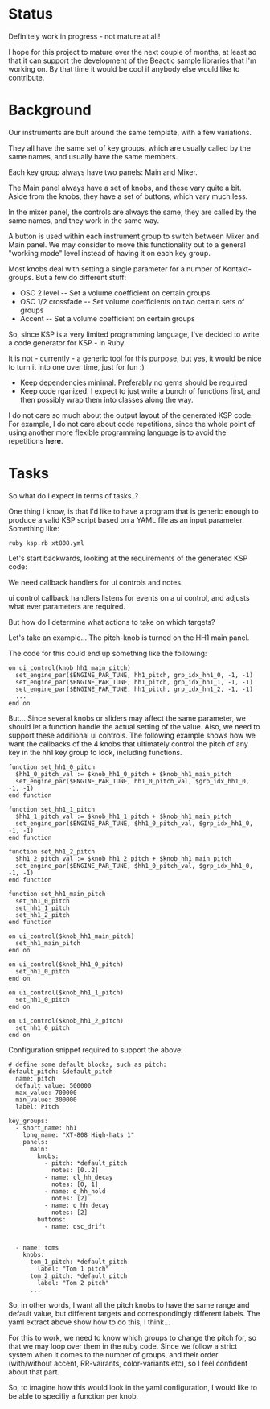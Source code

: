 # Status #

Definitely work in progress - not mature at all!

I hope for this project to mature over the next couple of months, at least so that it can support the development of the Beaotic sample libraries that I'm working on. By that time it would be cool if anybody else would like to contribute.

# Background #

Our instruments are bult around the same template, with a few variations.

They all have the same set of key groups, which are usually called by the same names, and usually have the same members.

Each key group always have two panels: Main and Mixer.

The Main panel always have a set of knobs, and these vary quite a bit.
Aside from the knobs, they have a set of buttons, which vary much less.

In the mixer panel, the controls are always the same, they are called by the same names, and they work in the same way.

A button is used within each instrument group to switch between Mixer and Main panel. We may consider to move this functionality out to a general "working mode" level instead of having it on each key group.

Most knobs deal with setting a single parameter for a number of Kontakt-groups. But a few do different stuff:
- OSC 2 level
-- Set a volume coefficient on certain groups
- OSC 1/2 crossfade
-- Set volume coefficients on two certain sets of groups
- Accent
-- Set a volume coefficient on certain groups

So, since KSP is a very limited programming language, I've decided to write a code generator for KSP - in Ruby.

It is not - currently - a generic tool for this purpose, but yes, it would be nice to turn it into one over time, just for fun :)

- Keep dependencies minimal. Preferably no gems should be required
- Keep code rganized. I expect to just write a bunch of functions first, and then possibly wrap them into classes along the way.

I do not care so much about the output layout of the generated KSP code. For example, I do not care about code repetitions, since the whole point of using another more flexible programming language is to avoid the repetitions **here**.

# Tasks #

So what do I expect in terms of tasks..?

One thing I know, is that I'd like to have a program that is generic enough to produce a valid KSP script based on a YAML file as an input parameter. Something like:

`ruby ksp.rb xt808.yml`

Let's start backwards, looking at the requirements of the generated KSP code:

We need callback handlers for ui controls and notes. 

ui control callback handlers listens for events on a ui control, and adjusts what ever parameters are required.

But how do I determine what actions to take on which targets?

Let's take an example... The pitch-knob is turned on the HH1 main panel.

The code for this could end up something like the following:

```
on ui_control(knob_hh1_main_pitch)
  set_engine_par($ENGINE_PAR_TUNE, hh1_pitch, grp_idx_hh1_0, -1, -1)
  set_engine_par($ENGINE_PAR_TUNE, hh1_pitch, grp_idx_hh1_1, -1, -1)
  set_engine_par($ENGINE_PAR_TUNE, hh1_pitch, grp_idx_hh1_2, -1, -1)
  ...
end on
```

But... Since several knobs or sliders may affect the same parameter, we should let a function handle the actual setting of the value. Also, we need to support these additional ui controls. The following example shows how we want the callbacks of the 4 knobs that ultimately control the pitch of any key in the hh1 key group to look, 
including functions.

```
function set_hh1_0_pitch
  $hh1_0_pitch_val := $knob_hh1_0_pitch + $knob_hh1_main_pitch
  set_engine_par($ENGINE_PAR_TUNE, hh1_0_pitch_val, $grp_idx_hh1_0, -1, -1)
end function

function set_hh1_1_pitch
  $hh1_1_pitch_val := $knob_hh1_1_pitch + $knob_hh1_main_pitch
  set_engine_par($ENGINE_PAR_TUNE, $hh1_0_pitch_val, $grp_idx_hh1_0, -1, -1)
end function

function set_hh1_2_pitch
  $hh1_2_pitch_val := $knob_hh1_2_pitch + $knob_hh1_main_pitch
  set_engine_par($ENGINE_PAR_TUNE, $hh1_0_pitch_val, $grp_idx_hh1_0, -1, -1)
end function

function set_hh1_main_pitch
  set_hh1_0_pitch
  set_hh1_1_pitch
  set_hh1_2_pitch
end function

on ui_control($knob_hh1_main_pitch)
  set_hh1_main_pitch
end on

on ui_control($knob_hh1_0_pitch)
  set_hh1_0_pitch
end on

on ui_control($knob_hh1_1_pitch)
  set_hh1_0_pitch
end on

on ui_control($knob_hh1_2_pitch)
  set_hh1_0_pitch
end on
```


Configuration snippet required to support the above:

```
# define some default blocks, such as pitch:
default_pitch: &default_pitch
  name: pitch
  default_value: 500000
  max_value: 700000
  min_value: 300000  
  label: Pitch

key_groups:
  - short_name: hh1
    long_name: "XT-808 High-hats 1"
    panels:
      main:
        knobs:
          - pitch: *default_pitch
            notes: [0..2]            
          - name: cl_hh_decay
            notes: [0, 1]
          - name: o_hh_hold
            notes: [2]
          - name: o hh decay
            notes: [2]
        buttons:
          - name: osc_drift


  - name: toms
    knobs:
      tom_1_pitch: *default_pitch
        label: "Tom 1 pitch"
      tom_2_pitch: *default_pitch
        label: "Tom 2 pitch"
      ...  
```



So, in other words, I want all the pitch knobs to have the same range and default value, but different targets and correspondingly different labels. The yaml extract above show how to do this, I think...


For this to work, we need to know which groups to change the pitch for, so that we may loop over them in the ruby code. Since we follow a strict system when it comes to the number of groups, and their order (with/without accent, RR-vairants, color-variants etc), so I feel confident about that part.



So, to imagine how this would look in the yaml configuration, I would like to be able to specifiy a function per knob.

    







